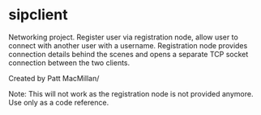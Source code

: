 # sipclient
Networking project. Register user via registration node, allow user to connect with another user with a username. Registration node provides connection details behind the scenes and opens a separate TCP socket connection between the two clients.

Created by Patt MacMillan/

Note: This will not work as the registration node is not provided anymore. Use only as a code reference.
